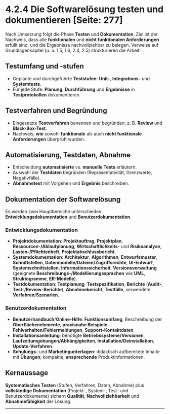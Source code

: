 # 4.2.4 Die Softwarelösung testen und dokumentieren [Seite: 277]

Nach Umsetzung folgt die Phase **Testen** und **Dokumentation**. Ziel ist der Nachweis, dass alle **funktionalen** und **nicht funktionalen Anforderungen** erfüllt sind, und die Ergebnisse nachvollziehbar zu belegen. Verweise auf Grundlagenkapitel (u. a. 1.5, 1.6, 2.4, 2.5) strukturieren die Arbeit. 

## Testumfang und -stufen

* Geplante und durchgeführte **Teststufen**: **Unit-**, **Integrations-** und **Systemtests**.
* Für jede Stufe: **Planung**, **Durchführung** und **Ergebnisse** in **Testprotokollen** dokumentieren. 

## Testverfahren und Begründung

* Eingesetzte **Testverfahren** benennen und begründen, z. B. **Review** und **Black-Box-Test**.
* Nachweis, **wie** sowohl **funktionale** als auch **nicht funktionale Anforderungen** überprüft wurden. 

## Automatisierung, Testdaten, Abnahme

* Entscheidung **automatisierte** vs. **manuelle Tests** erläutern.
* Auswahl der **Testdaten** begründen (Repräsentativität, Grenzwerte, Negativfälle).
* **Abnahmetest** mit Vorgehen und **Ergebnis** beschreiben. 

## Dokumentation der Softwarelösung

Es werden zwei Hauptbereiche unterschieden: **Entwicklungsdokumentation** und **Benutzerdokumentation**. 

### Entwicklungsdokumentation

* **Projektdokumentation**: **Projektauftrag**, **Projektplan**, **Ressourcen-/Ablaufplanung**, **Wirtschaftlichkeits-** und **Risikoanalyse**, **Lasten-/Pflichtenheft**, **Projektabschlussbericht**. 
* **Systemdokumentation**: **Architektur**, **Algorithmen**, **Entwurfsmuster**, **Schnittstellen**, **Datenmodelle/Dateien/Zugriffsrechte**, **UI-Entwurf**, **Systemschnittstellen**, **Informationssicherheit**, **Versionsverwaltung** (geeignete **Beschreibungs-/Modellierungssprachen** wie **UML**, **Struktogramme**, **ER-Modelle**).
* **Testdokumentation**: **Testplanung**, **Testspezifikation**, **Berichte** (**Audit-**, **Test-/Review-Berichte**), **Abnahmebericht**, **Testfälle**, verwendete **Verfahren**/**Szenarien**. 

### Benutzerdokumentation

* **Benutzerhandbuch**/**Online-Hilfe**: **Funktionsumfang**, Beschreibung der **Oberflächenelemente**, **praxisnahe Beispiele**, **Fehlverhalten/Fehlermeldungen**, **Support-Kontaktdaten**. 
* **Installationsanleitung**: benötigte **Betriebssysteme/Versionen**, **Laufzeitumgebungen/Abhängigkeiten**, **Installation/Deinstallation**, **Update-Verfahren**. 
* **Schulungs-** und **Marketingunterlagen**: didaktisch aufbereitete Inhalte mit **Übungen**; kompakte, **ansprechende** Produktinformationen. 

## Kernaussage

**Systematisches Testen** (Stufen, Verfahren, Daten, Abnahme) plus **vollständige Dokumentation** (Projekt-, System-, Test- und Benutzerdokumente) sichern **Qualität**, **Nachvollziehbarkeit** und **Abnahmefähigkeit** der Lösung.

---
